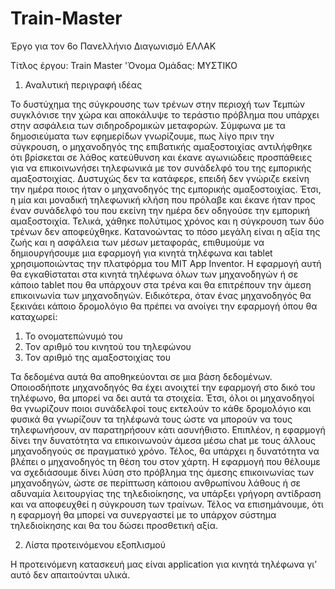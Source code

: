 # Train-Master
Έργο για τον 6ο Πανελλήνιο Διαγωνισμό ΕΛΛΑΚ

Τίτλος έργου: Train Master
'Όνομα Ομάδας: ΜΥΣΤΙΚΟ


1)	Αναλυτική περιγραφή ιδέας

To δυστύχημα της σύγκρουσης των τρένων στην περιοχή των Τεμπών συγκλόνισε την χώρα και αποκάλυψε το τεράστιο πρόβλημα που υπάρχει στην ασφάλεια των σιδηροδρομικών μεταφορών.
Σύμφωνα με τα δημοσιεύματα των εφημερίδων  γνωρίζουμε, πως λίγο πριν την σύγκρουση, ο μηχανοδηγός της επιβατικής αμαξοστοιχίας αντιλήφθηκε ότι βρίσκεται σε λάθος κατεύθυνση και έκανε αγωνιώδεις προσπάθειες για να επικοινωνήσει τηλεφωνικά με τον συνάδελφό του της εμπορικής αμαξοστοιχίας. 
Δυστυχώς δεν τα κατάφερε, επειδή δεν γνώριζε εκείνη την ημέρα ποιος ήταν ο μηχανοδηγός της εμπορικής αμαξοστοιχίας. Έτσι, η μία και μοναδική τηλεφωνική κλήση που πρόλαβε και έκανε ήταν προς έναν συνάδελφό του που εκείνη την ημέρα δεν οδηγούσε την εμπορική αμαξοστοιχία. Τελικά, χάθηκε πολύτιμος χρόνος και η σύγκρουση των δύο τρένων δεν αποφεύχθηκε.
Κατανοώντας το πόσο μεγάλη είναι η αξία της ζωής και η ασφάλεια των μέσων μεταφοράς, επιθυμούμε να δημιουργήσουμε μια εφαρμογή για κινητά τηλέφωνα και tablet χρησιμοποιώντας την πλατφόρμα του MIT App Inventor. Η εφαρμογή αυτή θα εγκαθίσταται στα κινητά τηλέφωνα όλων των μηχανοδηγών ή σε κάποιο tablet που θα υπάρχουν στα τρένα και θα επιτρέπουν την άμεση επικοινωνία των μηχανοδηγών. 
Ειδικότερα, όταν ένας μηχανοδηγός θα ξεκινάει κάποιο δρομολόγιο θα πρέπει να ανοίγει την εφαρμογή όπου θα καταχωρεί:
1.	Το ονοματεπώνυμό του
2.	Τον αριθμό του κινητού του τηλεφώνου
3.	Τον αριθμό της αμαξοστοιχίας του
   
Τα δεδομένα αυτά θα αποθηκεύονται σε μια βάση δεδομένων. Οποιοσδήποτε μηχανοδηγός θα έχει ανοιχτεί την εφαρμογή στο δικό του τηλέφωνο, θα μπορεί να δει αυτά τα στοιχεία. Έτσι, όλοι οι μηχανοδηγοί θα γνωρίζουν ποιοι συνάδελφοί τους εκτελούν το κάθε δρομολόγιο και φυσικά θα γνωρίζουν τα τηλέφωνά τους ώστε να μπορούν να τους τηλεφωνήσουν, αν παρατηρήσουν κάτι ασυνήθιστο. Επιπλέον, η εφαρμογή δίνει την δυνατότητα να επικοινωνούν άμεσα μέσω chat με τους άλλους μηχανοδηγούς σε πραγματικό χρόνο. Τέλος, θα υπάρχει η δυνατότητα να βλέπει ο μηχανοδηγός τη θέση του στον χάρτη.
Η εφαρμογή που θέλουμε να σχεδιάσουμε δίνει λύση στο πρόβλημα της άμεσης επικοινωνίας των μηχανοδηγών, ώστε σε περίπτωση κάποιου ανθρωπίνου λάθους ή σε αδυναμία λειτουργίας της τηλεδιοίκησης, να υπάρξει γρήγορη αντίδραση και να αποφευχθεί η σύγκρουση των τραίνων. Τέλος να επισημάνουμε, ότι η εφαρμογή θα μπορεί να συνεργαστεί  με  το υπάρχον σύστημα τηλεδιοίκησης και θα του δώσει προσθετική αξία.


2)	Λίστα προτεινόμενου εξοπλισμού

Η προτεινόμενη κατασκευή μας είναι application για κινητά τηλέφωνα γι’ αυτό δεν απαιτούνται  υλικά.



